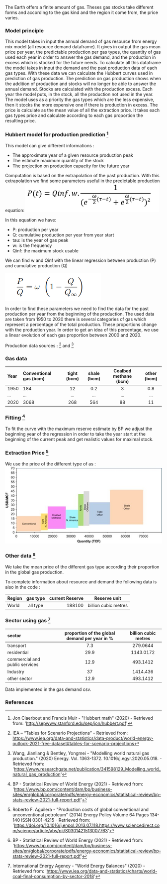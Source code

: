The Earth offers a finite amount of gas. Theses gas stocks take different forms and according to the gas kind and the region it come from, the price varies.

### Model principle

This model takes in input the annual demand of gas resource from energy mix model (all resource demand dataframe). It gives in output the gas mean price per year, the predictable production per gas types, the quantity of gas used each year in order to answer the gas demand, and the production in excess which is stocked for the future needs.
To calculate all this dataframe the model takes in input the demand and the past production data of each gas types.
With these data we can calculate the Hubbert curves used in prediction of gas production.
The prediction on gas production shows when the addition of production and stocks will no longer be able to answer the annual demand.
Stocks are calculated with the production excess. Each year the model puts, in the stock, all the production not used in the year. 
The model uses as a priority the gas types which are the less expensive, then it stocks the more expensive one if there is production in excess.
The price is calculate as the mean value of all the extraction price. It takes each gas types price and calculate according to each gas proportion the resulting price.

### Hubbert model for production prediction [^1]

This model can give different informations : 
* The approximate year of a given resource production peak
* The estimate maximum quantity of the stock
* The projection on production capacity for the future year

Computation is based on the extrapolation of the past production. With this extrapolation we find some parameters useful in the predictable production equation:
![](production.png)

In this equation we have:
- P: production per year
- Q: cumulative production per year from year start
- tau: is the year of gas peak
- w: is the frequency 
- Qinf: the maximum stock usable 

We can find w and Qinf with the linear regression between production (P) and cumulative production (Q)

![](regression.png)

In order to find these parameters we need to find the data for the past production per year from the beginning of the production.
The used data are taken from 1950 to 2020 there is several categories of gas which represent a percentage of the total production. These proportions change with the production year. In order to get an idea of this percentage, we use a linear evolution of each gas proportion between 2000 and 2020. 

Production data sources : [^2] and [^3]

### Gas data

|Year |Conventional gas (bcm)|tight (bcm)|shale (bcm)|Coalbed methane (bcm)|other (bcm)|
| :------- | :---------- | :-----------: | :---------: | :-----------------: |:-----------------:|
|1950 |184|12|0.2|3|0.8|
|...|...|...|...|...|...|
|2020|3068|268|564|88|11|

### Fitting [^4]

To fit the curve with the maximum reserve estimate by BP we adjust the beginning year of the regression in order to take the year start at the beginning of the current peak and get realistic values for maximal stock.

### Extraction Price [^6]

We use the price of the different type of as :
![](price.jpg)

### Other data [^4]

We take the mean price of the different gas type according their proportion in the global gas production. 

To complete information about resource and demand the following data is also in the code :

|  Region  |gas type  |  current Reserve | Reserve unit |
| :------- | :--------:| ---------: | :-----------------: |
| World  | all type | 188100 | billion cubic metres |

### Sector using gas [^5]

| sector | proportion of the global demand per year in % | billion cubic metres|
| :------- | :--------:| :----------:|
|transport|7.3|279.0644|
|residential|29.9|1143.0172|
|commercial and public services	|12.9|493.1412|
|Industry|37|1414.436|
|other sector|12.9|493.1412|

Data implemented in the gas demand csv.

### References 

[^1]: Jon Claerbout and Francis Muir - "Hubbert math" (2020) - Retrieved from: 'http://sepwww.stanford.edu/sep/jon/hubbert.pdf'
[^2]: IEA – “Tables for Scenario Projections” - Retrieved from: https://www.iea.org/data-and-statistics/data-product/world-energy-outlook-2021-free-dataset#tables-for-scenario-projections
[^3]: Wang, Jianliang & Bentley, Yongmei - "Modelling world natural gas production." (2020) Energy. Vol. 1363-1372. 10.1016/j.egyr.2020.05.018. - Retrieved from: 'https://www.researchgate.net/publication/341598129_Modelling_world_natural_gas_production'
[^4]: BP - Statistical Review of World Energy (2021) - Retrieved from: 'https://www.bp.com/content/dam/bp/business-sites/en/global/corporate/pdfs/energy-economics/statistical-review/bp-stats-review-2021-full-report.pdf'
[^5]: International Energy Agency - "World Energy Balances" (2020) - Retrieved from: 'https://www.iea.org/data-and-statistics/charts/world-coal-final-consumption-by-sector-2018'
[^6]: Roberto F. Aguilera - "Production costs of global conventional and unconventional petroleum" (2014) Energy Policy Volume 64 Pages 134-140 ISSN 0301-4215 - Retrieved from: 'https://doi.org/10.1016/j.enpol.2013.07.118.https://www.sciencedirect.com/science/article/abs/pii/S0301421513007763'
